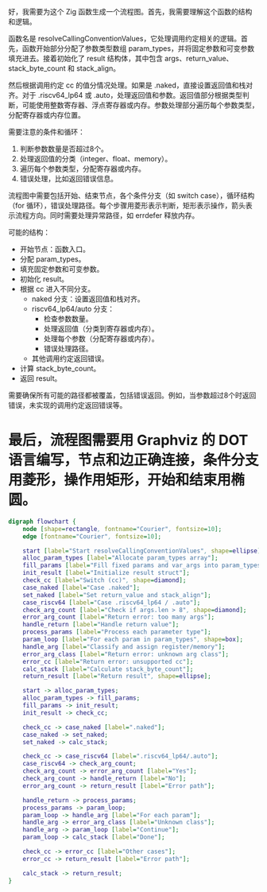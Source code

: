 好，我需要为这个 Zig 函数生成一个流程图。首先，我需要理解这个函数的结构和逻辑。

函数名是 resolveCallingConventionValues，它处理调用约定相关的逻辑。首先，函数开始部分分配了参数类型数组 param_types，并将固定参数和可变参数填充进去。接着初始化了 result 结构体，其中包含 args、return_value、stack_byte_count 和 stack_align。

然后根据调用约定 cc 的值分情况处理。如果是 .naked，直接设置返回值和栈对齐。对于 .riscv64_lp64 或 .auto，处理返回值和参数。返回值部分根据类型判断，可能使用整数寄存器、浮点寄存器或内存。参数处理部分遍历每个参数类型，分配寄存器或内存位置。

需要注意的条件和循环：
1. 判断参数数量是否超过8个。
2. 处理返回值的分类（integer、float、memory）。
3. 遍历每个参数类型，分配寄存器或内存。
4. 错误处理，比如返回错误信息。

流程图中需要包括开始、结束节点，各个条件分支（如 switch case），循环结构（for 循环），错误处理路径。每个步骤用菱形表示判断，矩形表示操作，箭头表示流程方向。同时需要处理异常路径，如 errdefer 释放内存。

可能的结构：
- 开始节点：函数入口。
- 分配 param_types。
- 填充固定参数和可变参数。
- 初始化 result。
- 根据 cc 进入不同分支。
  - naked 分支：设置返回值和栈对齐。
  - riscv64_lp64/auto 分支：
    - 检查参数数量。
    - 处理返回值（分类到寄存器或内存）。
    - 处理每个参数（分配寄存器或内存）。
    - 错误处理路径。
  - 其他调用约定返回错误。
- 计算 stack_byte_count。
- 返回 result。

需要确保所有可能的路径都被覆盖，包括错误返回。例如，当参数超过8个时返回错误，未实现的调用约定返回错误等。

最后，流程图需要用 Graphviz 的 DOT 语言编写，节点和边正确连接，条件分支用菱形，操作用矩形，开始和结束用椭圆。
================================================
```dot
digraph flowchart {
    node [shape=rectangle, fontname="Courier", fontsize=10];
    edge [fontname="Courier", fontsize=10];

    start [label="Start resolveCallingConventionValues", shape=ellipse];
    alloc_param_types [label="Allocate param_types array"];
    fill_params [label="Fill fixed params and var_args into param_types"];
    init_result [label="Initialize result struct"];
    check_cc [label="Switch (cc)", shape=diamond];
    case_naked [label="Case .naked"];
    set_naked [label="Set return_value and stack_align"];
    case_riscv64 [label="Case .riscv64_lp64 / .auto"];
    check_arg_count [label="Check if args.len > 8", shape=diamond];
    error_arg_count [label="Return error: too many args"];
    handle_return [label="Handle return value"];
    process_params [label="Process each parameter type"];
    param_loop [label="For each param in param_types", shape=box];
    handle_arg [label="Classify and assign register/memory"];
    error_arg_class [label="Return error: unknown arg class"];
    error_cc [label="Return error: unsupported cc"];
    calc_stack [label="Calculate stack_byte_count"];
    return_result [label="Return result", shape=ellipse];

    start -> alloc_param_types;
    alloc_param_types -> fill_params;
    fill_params -> init_result;
    init_result -> check_cc;

    check_cc -> case_naked [label=".naked"];
    case_naked -> set_naked;
    set_naked -> calc_stack;

    check_cc -> case_riscv64 [label=".riscv64_lp64/.auto"];
    case_riscv64 -> check_arg_count;
    check_arg_count -> error_arg_count [label="Yes"];
    check_arg_count -> handle_return [label="No"];
    error_arg_count -> return_result [label="Error path"];

    handle_return -> process_params;
    process_params -> param_loop;
    param_loop -> handle_arg [label="For each param"];
    handle_arg -> error_arg_class [label="Unknown class"];
    handle_arg -> param_loop [label="Continue"];
    param_loop -> calc_stack [label="Done"];

    check_cc -> error_cc [label="Other cases"];
    error_cc -> return_result [label="Error path"];

    calc_stack -> return_result;
}
```